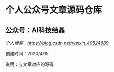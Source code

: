 # 个人公众号文章源码仓库
## 公众号：AI科技结晶
*个人博客：https://blog.csdn.net/weixin_40524689*

创建时间：2020/4/15

说明：与文章对应的源码
